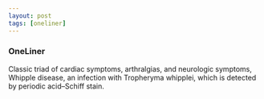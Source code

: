 ```yaml
---
layout: post
tags: [oneliner]
---
```



### OneLiner

Classic triad of cardiac symptoms, arthralgias, and neurologic symptoms, Whipple disease, an infection with Tropheryma whipplei, which is detected by periodic acid–Schiff stain.
